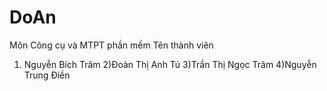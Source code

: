 # DoAn
Môn Công cụ và MTPT phần mềm
Tên thành viên
1) Nguyễn Bích Trâm 
2)Đoàn Thị Anh Tú
3)Trần Thị Ngọc Trâm
4)Nguyễn Trung Điền
